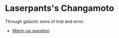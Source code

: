 # Laserpants's Changamoto

Through galactic eons of trial and error.

* <a href="http://laserpants.github.io/changamoto/1">Warm-up question</a>
